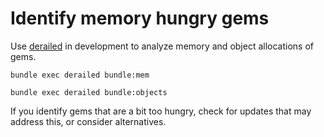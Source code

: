 # Identify memory hungry gems

Use [derailed](https://github.com/schneems/derailed_benchmark) in development to analyze memory and object allocations of gems.

`bundle exec derailed bundle:mem`

`bundle exec derailed bundle:objects`

If you identify gems that are a bit too hungry, check for updates that may address this, or consider alternatives.
